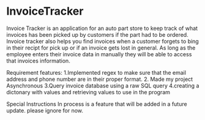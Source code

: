 # InvoiceTracker

Invoice Tracker is an application for an auto part store to keep track of what invoices has been picked up by customers if the part had to be ordered. Invoice tracker also helps you find invoices when a customer forgets to bing in their recipt for pick up or if an invoice gets lost in general. As long as the employee enters their invoice data in manually they will be able to access that invoices information.

Requirement features: 1.Implemented regex to make sure that the email address and phone number are in their proper format. 2. Made my project Asynchronous 3.Query invoice database using a raw SQL query 4.creating a dictonary with values and retrieving values to use in the program

Special Instructions In process is a feature that will be added in a future update. please ignore for now.
